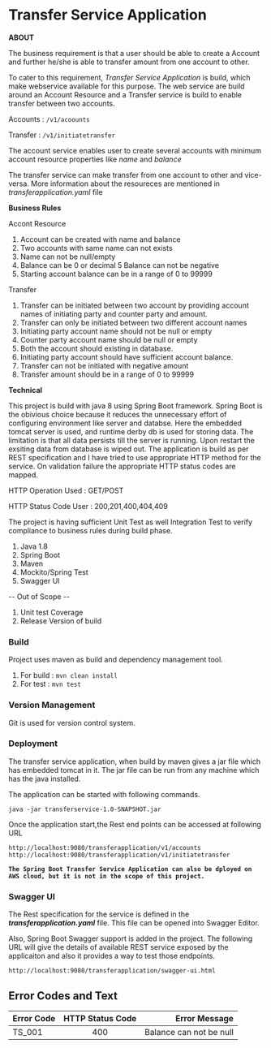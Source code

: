 # Transfer Service Application

**ABOUT**

The business requirement is that a user should be able to create a Account and further he/she is able to transfer amount from one account
to other. 

To cater to this requirement, *Transfer Service Application* is build, which make webservice available for this purpose.
The web service are build around an Account Resource and a Transfer service is build to enable transfer between two accounts.

Accounts : `/v1/acoounts`

Transfer : `/v1/initiatetransfer`

The account service enables user to create several accounts with minimum account resource properties like _name_ and _balance_

The transfer service can make transfer from one account to other and vice-versa.
More information about the resoureces are mentioned in _transferapplication.yaml_ file

**Business Rules**

Accont Resource
1. Account can be created with name and balance
2. Two accounts with same name can not exists
3. Name can not be null/empty
4. Balance can be 0 or decimal
5  Balance can not be negative
6. Starting account balance can be in a range of 0  to 99999

Transfer
1. Transfer can be initiated between two account by providing account names of initiating party and counter party and amount.
2. Transfer can only be initiated between two different account names
3. Initiating party account name should not be null or empty
4. Counter party account name should be null or empty
5. Both the account should existing in database.
6. Initiating party account should have sufficient account balance.
7. Transfer can not be initiated with negative amount 
8. Transfer amount should be in a range of 0 to 99999


**Technical**

This project is build with java 8 using Spring Boot framework. Spring Boot is the obivious choice
because it reduces the unnecessary effort of configuring environment like server and databse.
Here the embedded tomcat server is used, and runtime derby db is used for storing data.
The limitation is that all data persists till the server is running. Upon restart the exsiting data from 
database is wiped out.
The application is build as per REST specification and I have tried to use appropriate HTTP method for the service.
On validation failure the appropriate HTTP status codes are mapped.

HTTP Operation Used : GET/POST

HTTP Status Code User : 200,201,400,404,409

The project is having sufficient Unit Test as well Integration Test to verify compliance 
to business rules during build phase.



1. Java 1.8
2. Spring Boot
3. Maven
4. Mockito/Spring Test
5. Swagger UI

-- Out of Scope --

1. Unit test Coverage
2. Release Version of build

### Build

Project uses maven as build and dependency management tool.

1) For build : `mvn clean install`
2) For test : `mvn test`


### Version Management
Git is used for version control system.

### Deployment
The transfer service application, when build by maven gives a jar file which has embedded tomcat in it.
The jar file can be run from any machine which has the java installed.

The application can be started with following commands.

`java -jar transferservice-1.0-SNAPSHOT.jar`

Once the application start,the Rest end points can be accessed at following URL 

`http://localhost:9080/transferapplication/v1/accounts`
`http://localhost:9080/transferapplication/v1/initiatetransfer` 



**`The Spring Boot Transfer Service Application can also be dployed on AWS cloud, but it is not in the scope of this project.`**


### Swagger UI


The Rest specification for the service is defined in the **_transferapplication.yaml_** file. This file can be opened into Swagger Editor.

Also, Spring Boot Swagger support is added in the project. The following URL
will give the details of available REST service exposed by the applicaiton and also it provides a 
way to test those endpoints.

`http://localhost:9080/transferapplication/swagger-ui.html` 

## Error Codes and Text 


|Error Code | HTTP Status Code | Error Message  |
| --------  |:-------------:| -----:|
|TS_001    |	400	| Balance can not be null
 
